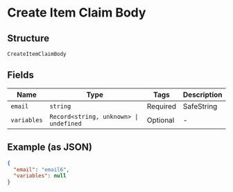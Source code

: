 
# Create Item Claim Body

## Structure

`CreateItemClaimBody`

## Fields

| Name | Type | Tags | Description |
|  --- | --- | --- | --- |
| `email` | `string` | Required | SafeString |
| `variables` | `Record<string, unknown> \| undefined` | Optional | - |

## Example (as JSON)

```json
{
  "email": "email6",
  "variables": null
}
```

